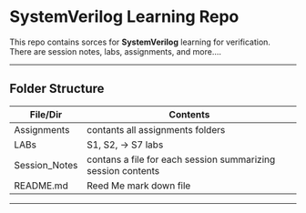# SystemVerilog Learning Repo

This repo contains sorces for **SystemVerilog** learning for verification.      
There are session notes, labs, assignments, and more....        

---     

## Folder Structure

|   File/Dir    |       Contents                |
|---------------|-------------------------------|
|   Assignments | contants all assignments folders  |
|   LABs        | S1, S2, -> S7   labs        |
|   Session_Notes   | contans a file for each session summarizing session contents  |
|   README.md   | Reed Me mark down file        |

---